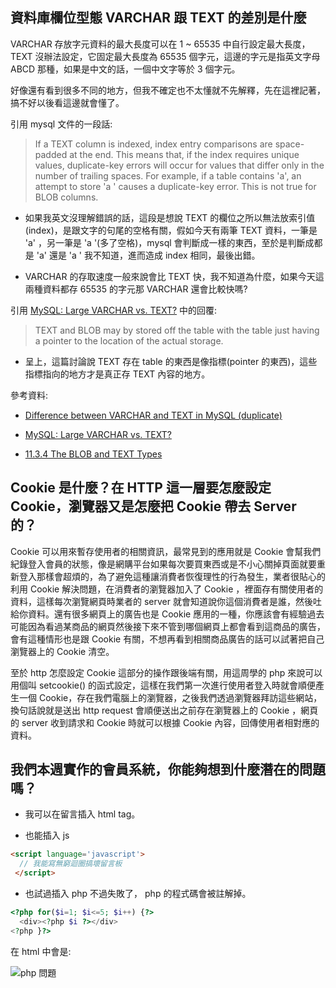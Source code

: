 ## 資料庫欄位型態 VARCHAR 跟 TEXT 的差別是什麼

VARCHAR 存放字元資料的最大長度可以在 1 ~ 65535 中自行設定最大長度，TEXT 沒辦法設定，它固定最大長度為 65535 個字元，這邊的字元是指英文字母 ABCD 那種，如果是中文的話，一個中文字等於 3 個字元。

好像還有看到很多不同的地方，但我不確定也不太懂就不先解釋，先在這裡記著，搞不好以後看這邊就會懂了。

引用 mysql 文件的一段話:

>If a TEXT column is indexed, index entry comparisons are space-padded at the end. This means that, if the index requires unique values, duplicate-key errors will occur for values that differ only in the number of trailing spaces. For example, if a table contains 'a', an attempt to store 'a ' causes a duplicate-key error. This is not true for BLOB columns.

* 如果我英文沒理解錯誤的話，這段是想說 TEXT 的欄位之所以無法放索引值(index)，是跟文字的句尾的空格有關，假如今天有兩筆 TEXT 資料，一筆是 'a' ，另一筆是 'a '(多了空格)，mysql 會判斷成一樣的東西，至於是判斷成都是 'a' 還是 'a ' 我不知道，進而造成 index 相同，最後出錯。

* VARCHAR 的存取速度一般來說會比 TEXT 快，我不知道為什麼，如果今天這兩種資料都存 65535 的字元那 VARCHAR 還會比較快嗎?

引用 [MySQL: Large VARCHAR vs. TEXT?](https://stackoverflow.com/questions/2023481/mysql-large-varchar-vs-text) 中的回覆:

>TEXT and BLOB may by stored off the table with the table just having a pointer to the location of the actual storage.

* 呈上，這篇討論說 TEXT 存在 table 的東西是像指標(pointer 的東西)，這些指標指向的地方才是真正存 TEXT 內容的地方。

參考資料:

* [Difference between VARCHAR and TEXT in MySQL (duplicate)](https://stackoverflow.com/questions/25300821/difference-between-varchar-and-text-in-mysql)

* [MySQL: Large VARCHAR vs. TEXT?](https://stackoverflow.com/questions/2023481/mysql-large-varchar-vs-text)

* [11.3.4 The BLOB and TEXT Types](https://dev.mysql.com/doc/refman/5.7/en/blob.html)

## Cookie 是什麼？在 HTTP 這一層要怎麼設定 Cookie，瀏覽器又是怎麼把 Cookie 帶去 Server 的？

Cookie 可以用來暫存使用者的相關資訊，最常見到的應用就是 Cookie 會幫我們紀錄登入會員的狀態，像是網購平台如果每次要買東西或是不小心關掉頁面就要重新登入那樣會超煩的，為了避免這種讓消費者恢復理性的行為發生，業者很貼心的利用 Cookie 解決問題，在消費者的瀏覽器加入了 Cookie ，裡面存有關使用者的資料，這樣每次瀏覽網頁時業者的 server 就會知道說你這個消費者是誰，然後吐給你資料。還有很多網頁上的廣告也是 Cookie 應用的一種，你應該會有經驗過去可能因為看過某商品的網頁然後接下來不管到哪個網頁上都會看到這商品的廣告，會有這種情形也是跟 Cookie 有關，不想再看到相關商品廣告的話可以試著把自己瀏覽器上的 Cookie 清空。

至於 http 怎麼設定 Cookie 這部分的操作跟後端有關，用這周學的 php 來說可以用個叫 setcookie() 的函式設定，這樣在我們第一次進行使用者登入時就會順便產生一個 Cookie，存在我們電腦上的瀏覽器，之後我們透過瀏覽器拜訪這些網站，換句話說就是送出 http request 會順便送出之前存在瀏覽器上的 Cookie ，網頁的 server 收到請求和 Cookie 時就可以根據 Cookie 內容，回傳使用者相對應的資料。


## 我們本週實作的會員系統，你能夠想到什麼潛在的問題嗎？

* 我可以在留言插入 html tag。

* 也能插入 js

```html
<script language='javascript'>
  // 我能寫無窮迴圈搞壞留言板
 </script>
 ```

* 也試過插入 php 不過失敗了， php 的程式碼會被註解掉。

```php
<?php for($i=1; $i<=5; $i++) {?>
  <div><?php $i ?></div>
<?php }?>
```

在 html 中會是:

![php 問題](https://static.coderbridge.com/img/MoreCoke/6ade735118f543149f8e95ec8f13cfd0.png)
